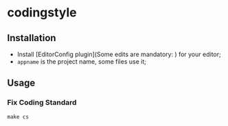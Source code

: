 # codingstyle

## Installation

- Install [EditorConfig plugin](Some edits are mandatory:
) for your editor;
- `appname` is the project name, some files use it;

## Usage

### Fix Coding Standard

```
make cs
```
